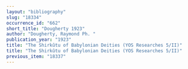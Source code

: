 ```yaml
---
layout: "bibliography"
slug: "18334"
occurrence_id: "662"
short_title: "Dougherty 1923"
author: "Dougherty, Raymond Ph. "
publication_year: "1923"
title: "The Shirkûtu of Babylonian Deities (YOS Researches 5/II)"
title: "The Shirkûtu of Babylonian Deities (YOS Researches 5/II)"
previous_item: "18337"
---
```

